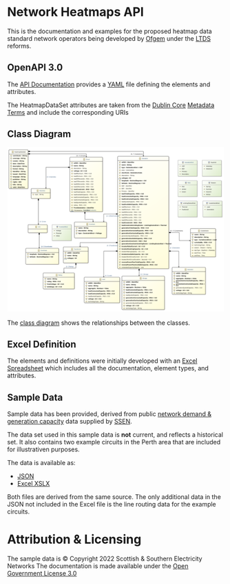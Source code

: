 # Network Heatmaps API 

This is the documentation and examples for the proposed heatmap data standard network operators being developed by [Ofgem](https://www.ofgem.gov.uk/) under the [LTDS](https://www.ofgem.gov.uk/publications/next-steps-our-reforms-long-term-development-statement-ltds-and-key-enablers-dso-programme-work) reforms.

## OpenAPI 3.0

The [API Documentation](./api-docs) provides a [YAML](https://github.com/opengridsystems/network-heatmaps-api/blob/main/api-docs/heatmap-openapi.yaml) file defining the elements and attributes. 

The HeatmapDataSet attributes are taken from the [Dublin Core](https://www.dublincore.org) [Metadata Terms](https://www.dublincore.org/specifications/dublin-core/dcmi-terms/) and include the corresponding URIs

## Class Diagram

![Class Diagram](./images/class-diagram-preview.png)

The [class diagram](./documentation/Heatmap%20Data%20Class%20Diagram%20-%20Latest.pdf) shows the relationships between the classes.

## Excel Definition

The elements and definitions were initially developed with an [Excel Spreadsheet](./documentation/Heatmap%20Data%20Definitions%20-%20Latest.xlsx) which includes all the documentation, element types, and attributes.

## Sample Data

Sample data has been provided, derived from public [network demand & generation capacity](https://network-maps.ssen.co.uk/) data supplied by [SSEN](https://www.ssen.co.uk/).

The data set used in this sample data is **not** current, and reflects a historical set.  It also contains two example circuits in the Perth area that are included for illustrativen purposes.

The data is available as:
- [JSON](./sample-data/sample-data.json)
- [Excel XSLX](./sample-data/sample-data.xlsx)

Both files are derived from the same source.  The only additional data in the JSON not included in the Excel file is the line routing data for the example circuits.

# Attribution & Licensing

The sample data is &copy; Copyright 2022 Scottish & Southern Electricity Networks
The documentation is made available under the [Open Government License 3.0](https://www.nationalarchives.gov.uk/doc/open-government-licence/version/3/)
